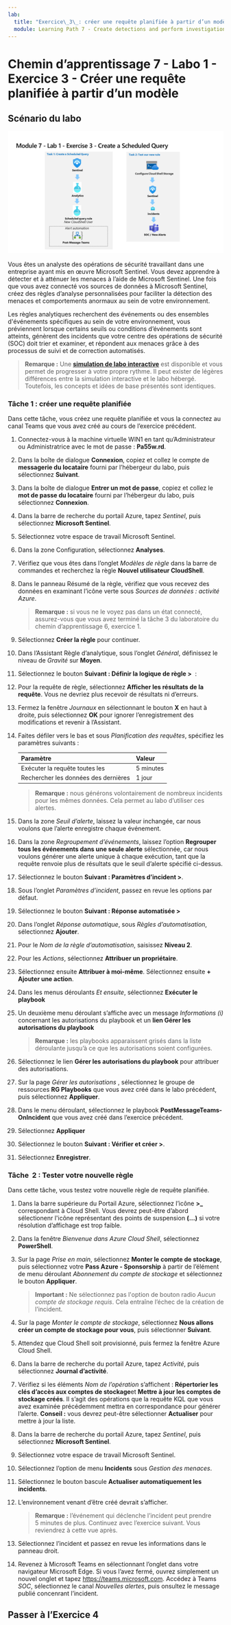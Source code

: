 ```yaml
---
lab:
  title: "Exercice\_3\_: créer une requête planifiée à partir d’un modèle"
  module: Learning Path 7 - Create detections and perform investigations using Microsoft Sentinel
---
```


# Chemin d’apprentissage 7 - Labo 1 - Exercice 3 - Créer une requête planifiée à partir d’un modèle

## Scénario du labo

![Vue d’ensemble du labo](../Media/SC-200-Lab_Diagrams_Mod7_L1_Ex3.png)

Vous êtes un analyste des opérations de sécurité travaillant dans une entreprise ayant mis en œuvre Microsoft Sentinel. Vous devez apprendre à détecter et à atténuer les menaces à l’aide de Microsoft Sentinel. Une fois que vous avez connecté vos sources de données à Microsoft Sentinel, créez des règles d’analyse personnalisées pour faciliter la détection des menaces et comportements anormaux au sein de votre environnement.

Les règles analytiques recherchent des événements ou des ensembles d'événements spécifiques au sein de votre environnement, vous préviennent lorsque certains seuils ou conditions d’événements sont atteints, génèrent des incidents que votre centre des opérations de sécurité (SOC) doit trier et examiner, et répondent aux menaces grâce à des processus de suivi et de correction automatisés.

>**Remarque :** Une **[simulation de labo interactive](https://mslabs.cloudguides.com/guides/SC-200%20Lab%20Simulation%20-%20Create%20a%20scheduled%20query)** est disponible et vous permet de progresser à votre propre rythme. Il peut exister de légères différences entre la simulation interactive et le labo hébergé. Toutefois, les concepts et idées de base présentés sont identiques. 


### Tâche 1 : créer une requête planifiée

Dans cette tâche, vous créez une requête planifiée et vous la connectez au canal Teams que vous avez créé au cours de l’exercice précédent.

1. Connectez-vous à la machine virtuelle WIN1 en tant qu’Administrateur ou Administratrice avec le mot de passe : **Pa55w.rd**.  

1. Dans la boîte de dialogue **Connexion**, copiez et collez le compte de **messagerie du locataire** fourni par l’hébergeur du labo, puis sélectionnez **Suivant**.

1. Dans la boîte de dialogue **Entrer un mot de passe**, copiez et collez le **mot de passe du locataire** fourni par l’hébergeur du labo, puis sélectionnez **Connexion**.

1. Dans la barre de recherche du portail Azure, tapez *Sentinel*, puis sélectionnez **Microsoft Sentinel**.

1. Sélectionnez votre espace de travail Microsoft Sentinel.

1. Dans la zone Configuration, sélectionnez **Analyses**.

1. Vérifiez que vous êtes dans l’onglet *Modèles de règle* dans la barre de commandes et recherchez la règle **Nouvel utilisateur CloudShell**.

1. Dans le panneau Résumé de la règle, vérifiez que vous recevez des données en examinant l’icône verte sous *Sources de données : activité Azure*.

    >**Remarque :** si vous ne le voyez pas dans un état connecté, assurez-vous que vous avez terminé la tâche 3 du laboratoire du chemin d’apprentissage 6, exercice 1.

1. Sélectionnez **Créer la règle** pour continuer.

1. Dans l’Assistant Règle d’analytique, sous l’onglet *Général*, définissez le niveau de *Gravité* sur **Moyen**.

1. Sélectionnez le bouton **Suivant : Définir la logique de règle >**  :

1. Pour la requête de règle, sélectionnez **Afficher les résultats de la requête**. Vous ne devriez plus recevoir de résultats ni d’erreurs.

1. Fermez la fenêtre *Journaux* en sélectionnant le bouton **X** en haut à droite, puis sélectionnez **OK** pour ignorer l’enregistrement des modifications et revenir à l’Assistant.

1. Faites défiler vers le bas et sous *Planification des requêtes*, spécifiez les paramètres suivants :

    |Paramètre|Valeur|
    |---|---|
    |Exécuter la requête toutes les|5 minutes|
    |Rechercher les données des dernières|1 jour|

    >**Remarque :** nous générons volontairement de nombreux incidents pour les mêmes données. Cela permet au labo d’utiliser ces alertes.

1. Dans la zone *Seuil d’alerte*, laissez la valeur inchangée, car nous voulons que l’alerte enregistre chaque événement.

1. Dans la zone *Regroupement d’événements*, laissez l’option **Regrouper tous les événements dans une seule alerte** sélectionnée, car nous voulons générer une alerte unique à chaque exécution, tant que la requête renvoie plus de résultats que le seuil d’alerte spécifié ci-dessus.

1. Sélectionnez le bouton **Suivant : Paramètres d’incident >**. 

1. Sous l’onglet *Paramètres d’incident*, passez en revue les options par défaut.

1. Sélectionnez le bouton **Suivant : Réponse automatisée >** 

1. Dans l’onglet *Réponse automatique*, sous *Règles d’automatisation*, sélectionnez **Ajouter**.

1. Pour le *Nom de la règle d’automatisation*, saisissez **Niveau 2**.

1. Pour les *Actions*, sélectionnez **Attribuer un propriétaire**.

1. Sélectionnez ensuite **Attribuer à moi-même**. Sélectionnez ensuite **+ Ajouter une action**.

1. Dans les menus déroulants *Et ensuite*, sélectionnez **Exécuter le playbook**

1. Un deuxième menu déroulant s’affiche avec un message *Informations (i)* concernant les autorisations du playbook et un **lien Gérer les autorisations du playbook**

    >**Remarque :** les playbooks apparaissent grisés dans la liste déroulante jusqu’à ce que les autorisations soient configurées.

1. Sélectionnez le lien **Gérer les autorisations du playbook** pour attribuer des autorisations.

1. Sur la page *Gérer les autorisations* , sélectionnez le groupe de ressources **RG Playbooks** que vous avez créé dans le labo précédent, puis sélectionnez **Appliquer**.

1. Dans le menu déroulant, sélectionnez le playbook **PostMessageTeams-OnIncident** que vous avez créé dans l’exercice précédent.

1. Sélectionnez **Appliquer**

1. Sélectionnez le bouton **Suivant : Vérifier et créer >**.
  
1. Sélectionnez **Enregistrer**.


### Tâche  2 : Tester votre nouvelle règle

Dans cette tâche, vous testez votre nouvelle règle de requête planifiée.

1. Dans la barre supérieure du Portail Azure, sélectionnez l’icône **>_** correspondant à Cloud Shell. Vous devrez peut-être d’abord sélectionenr l'icône représentant des points de suspension **(...)** si votre résolution d’affichage est trop faible.

1. Dans la fenêtre *Bienvenue dans Azure Cloud Shell*, sélectionnez **PowerShell**.

1. Sur la page *Prise en main*, sélectionnez **Monter le compte de stockage**, puis sélectionnez votre **Pass Azure - Sponsorship** à partir de l’élément de menu déroulant *Abonnement du compte de stockage* et sélectionnez le bouton **Appliquer**.

    >**Important :** Ne sélectionnez pas l'option de bouton radio *Aucun compte de stockage requis*. Cela entraîne l’échec de la création de l’incident.

1. Sur la page *Monter le compte de stockage*, sélectionnez **Nous allons créer un compte de stockage pour vous**, puis sélectionner **Suivant**.

1. Attendez que Cloud Shell soit provisionné, puis fermez la fenêtre Azure Cloud Shell.

1. Dans la barre de recherche du portail Azure, tapez *Activité*, puis sélectionnez **Journal d’activité**.

1. Vérifiez si les éléments *Nom de l’opération* s’affichent : **Répertorier les clés d’accès aux comptes de stockage**et  **Mettre à jour les comptes de stockage créés**. Il s’agit des opérations que la requête KQL que vous avez examinée précédemment mettra en correspondance pour générer l’alerte. **Conseil :** vous devrez peut-être sélectionner **Actualiser** pour mettre à jour la liste.

1. Dans la barre de recherche du portail Azure, tapez *Sentinel*, puis sélectionnez **Microsoft Sentinel**.

1. Sélectionnez votre espace de travail Microsoft Sentinel.

1. Sélectionnez l’option de menu **Incidents** sous *Gestion des  menaces*.

1. Sélectionnez le bouton bascule **Actualiser automatiquement les incidents**.

1. L’environnement venant d’être créé devrait s’afficher.

    >**Remarque :** l’événement qui déclenche l’incident peut prendre 5 minutes de plus. Continuez avec l’exercice suivant. Vous reviendrez à cette vue après.

1. Sélectionnez l’incident et passez en revue les informations dans le panneau droit.

1. Revenez à Microsoft Teams en sélectionnant l’onglet dans votre navigateur Microsoft Edge. Si vous l’avez fermé, ouvrez simplement un nouvel onglet et tapez https://teams.microsoft.com. Accédez à Teams  *SOC*, sélectionnez le canal *Nouvelles alertes*, puis onsultez le message publié concenrant l’incident.


## Passer à l’Exercice 4
